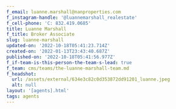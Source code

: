 ```yaml
---
f_email: luanne.marshall@nanproperties.com
f_instagram-handle: '@luannemarshall_realestate'
f_cell-phone: 'C: 832.419.0685'
title: Luanne Marshall
f_title: Broker Associate
slug: luanne-marshall
updated-on: '2022-10-18T05:41:23.714Z'
created-on: '2022-01-13T23:43:40.687Z'
published-on: '2022-10-18T05:41:56.977Z'
f_if-team-is-this-person-the-team-s-lead: true
f_team: cms/teams/the-luanne-marshall-team.md
f_headshot:
  url: /assets/external/634e3c82c0d353872dd91201_luanne.jpeg
  alt: null
layout: '[agents].html'
tags: agents
---
```




